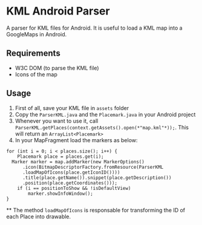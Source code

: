 # KML Android Parser

A parser for KML files for Android. It is useful to load a KML map into a GoogleMaps in Android.

## Requirements
- W3C DOM (to parse the KML file)
- Icons of the map

## Usage
1. First of all, save your KML file in `assets` folder
2. Copy the `ParserKML.java` and the `Placemark.java` in your Android project
3. Whenever you want to use it, call `ParserKML.getPlaces(context.getAssets().open(*"map.kml"*));`. This will return an `ArrayList<Placemark>`
4. In your MapFragment load the markers as below:
```
for (int i = 0; i < places.size(); i++) {
	Placemark place = places.get(i);
  Marker marker = map.addMarker(new MarkerOptions()
	  .icon(BitmapDescriptorFactory.fromResource(ParserKML
	  .loadMapOfIcons(place.getIconID())))
	  .title(place.getName()).snippet(place.getDescription())
	  .position(place.getCoordinates()));
	if (i == positionToShow && !isDefaultView)
		marker.showInfoWindow();
}
```

** The method `loadMapOfIcons` is responsable for transforming the ID of each Place into drawable.


